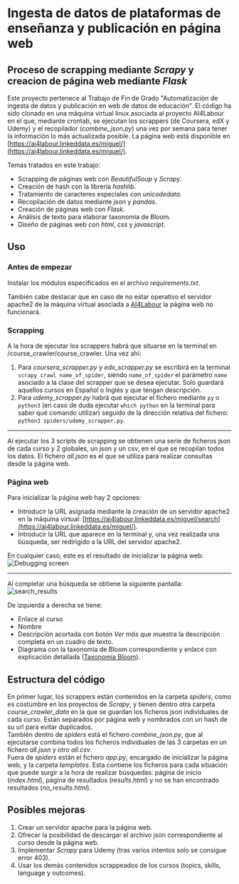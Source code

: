 # Ingesta de datos de plataformas de enseñanza y publicación en página web  

## Proceso de scrapping mediante _Scrapy_ y creacion de página web mediante _Flask_  

Este proyecto pertenece al Trabajo de Fin de Grado "Automatización de ingesta de datos y publicación en web de datos de educación". El código ha sido clonado en una máquina virtual linux asociada al proyecto AI4Labour en el que, mediante crontab, se ejecutan los scrappers (de Coursera, edX y Udemy) y el recopilador (_combine_json.py_) una vez por semana para tener la información lo más actualizada posible. La página web está disponible en [https://ai4labour.linkeddata.es/miguel/](https://ai4labour.linkeddata.es/miguel/).  

Temas tratados en este trabajo:
- Scrapping de páginas web con _BeautifulSoup_ y _Scrapy_.
- Creación de hash con la librería _hashlib_.
- Tratamiento de caracteres especiales con _unicodedata_.
- Recopilación de datos mediante _json_ y _pandas_.
- Creación de páginas web con _Flask_.
- Análisis de texto para elaborar taxonomía de Bloom.
- Diseño de páginas web con _html_, _css_ y _javascript_.

## Uso
### Antes de empezar
Instalar los módulos especificados en el archivo _requirements.txt_.  

También cabe destacar que en caso de no estar operativo el servidor apache2 de la máquina virtual asociada a [AI4Labour](https://ai4labour.com/) la página web no funcionará.  

### Scrapping
A la hora de ejecutar los scrappers habrá que situarse en la terminal en /course_crawler/course_crawler. Una vez ahí:
1. Para _coursera_scrapper.py_ y _edx_scrapper.py_ se escribirá en la terminal `scrapy crawl name_of_spider`, siendo `name_of_spider` el parámetro `name` asociado a la clase del scrapper que se desea ejecutar. Solo guardará aquellos cursos en Español o Inglés y que tengan descripción.
2. Para _udemy_scrapper.py_ habrá que ejecutar el fichero mediante `py` o `python3` (en caso de duda ejecutar `which python` en la terminal para saber qué comando utilizar) seguido de la dirección relativa del fichero: `python3 spiders/udemy_scrapper.py`.

---  
Al ejecutar los 3 scripts de scrapping se obtienen una serie de ficheros json de cada curso y 2 globales, un json y un csv, en el que se recopilan todos los datos. El fichero _all.json_ es el que se utiliza para realizar consultas desde la página web.  

### Página web
Para inicializar la página web hay 2 opciones:  
- Introducir la URL asignada mediante la creación de un servidor apache2 en la máquina virtual: [https://ai4labour.linkeddata.es/miguel/search](https://ai4labour.linkeddata.es/miguel/).
- Introducir la URL que aparece en la terminal y, una vez realizada una búsqueda, ser redirigido a la URL del servidor apache2.

En cualquier caso, este es el resultado de inicializar la página web:  
![Debugging screen](https://github.com/mfdiaz308/TFGMiguelFernandez/assets/105811825/e9590fdd-fa73-47ca-8e17-e9028b0a379f)    

---  
Al completar una búsqueda se obtiene la siguiente pantalla:  
![search_results](https://github.com/mfdiaz308/TFGMiguelFernandez/assets/105811825/774215dd-e492-4cfb-9c01-6c90ad6e53b9)  

De izquierda a derecha se tiene:  

- Enlace al curso
- Nombre
- Descripción acortada con botón _Ver más_ que muestra la descripción completa en un cuadro de texto.
- Diagrama con la taxonomía de Bloom correspondiente y enlace con explicación detallada ([Taxonomía Bloom](https://www3.gobiernodecanarias.org/medusa/edublog/cprofestenerifesur/2015/12/03/la-taxonomia-de-bloom-una-herramienta-imprescindible-para-ensenar-y-aprender/)).  



## Estructura del código
En primer lugar, los scrappers están contenidos en la carpeta _spiders_, como es costumbre en los proyectos de _Scrapy_, y tienen dentro otra carpeta _course_crawler_data_ en la que se guardan los ficheros json individuales de cada curso. Están separados por página web y nombrados con un hash de su url para evitar duplicados.  
También dentro de _spiders_ está el fichero _combine_json.py_, que al ejecutarse combina todos los ficheros individuales de las 3 carpetas en un fichero _all.json_ y otro _all.csv_.  
Fuera de _spiders_ están el fichero _app.py_, encargado de inicializar la página web, y la carpeta _templates_. Esta contiene los ficheros para cada situación que puede surgir a la hora de realizar búsquedas: página de inicio (_index.html_), página de resultados (_results.html_) y no se han encontrado resultados (_no_results.html_).  

## Posibles mejoras
1. Crear un servidor apache para la página web.
2. Ofrecer la posibilidad de descargar el archivo json correspondiente al curso desde la página web.
3. Implementar _Scrapy_ para Udemy (tras varios intentos solo se consigue error 403).
4. Usar los demás contenidos scrappeados de los cursos (topics, skills, language y outcomes).  
